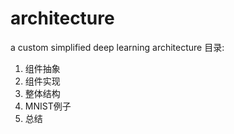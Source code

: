 # architecture
a custom simplified deep learning architecture
目录:
1. 组件抽象
2. 组件实现
3. 整体结构
4. MNIST例子
5. 总结
